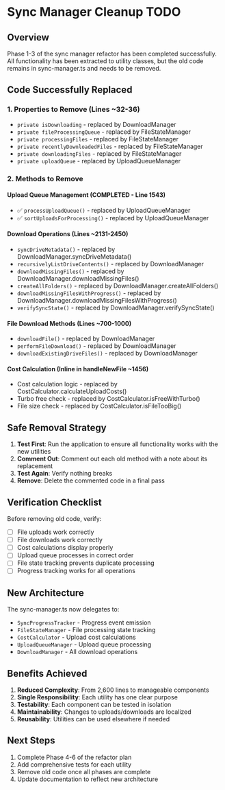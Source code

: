 # Sync Manager Cleanup TODO

## Overview
Phase 1-3 of the sync manager refactor has been completed successfully. All functionality has been extracted to utility classes, but the old code remains in sync-manager.ts and needs to be removed.

## Code Successfully Replaced

### 1. Properties to Remove (Lines ~32-36)
- `private isDownloading` - replaced by DownloadManager
- `private fileProcessingQueue` - replaced by FileStateManager
- `private processingFiles` - replaced by FileStateManager
- `private recentlyDownloadedFiles` - replaced by FileStateManager
- `private downloadingFiles` - replaced by FileStateManager
- `private uploadQueue` - replaced by UploadQueueManager

### 2. Methods to Remove

#### Upload Queue Management (COMPLETED - Line 1543)
- ✅ `processUploadQueue()` - replaced by UploadQueueManager
- ✅ `sortUploadsForProcessing()` - replaced by UploadQueueManager

#### Download Operations (Lines ~2131-2450)
- `syncDriveMetadata()` - replaced by DownloadManager.syncDriveMetadata()
- `recursivelyListDriveContents()` - replaced by DownloadManager
- `downloadMissingFiles()` - replaced by DownloadManager.downloadMissingFiles()
- `createAllFolders()` - replaced by DownloadManager.createAllFolders()
- `downloadMissingFilesWithProgress()` - replaced by DownloadManager.downloadMissingFilesWithProgress()
- `verifySyncState()` - replaced by DownloadManager.verifySyncState()

#### File Download Methods (Lines ~700-1000)
- `downloadFile()` - replaced by DownloadManager
- `performFileDownload()` - replaced by DownloadManager
- `downloadExistingDriveFiles()` - replaced by DownloadManager

#### Cost Calculation (Inline in handleNewFile ~1456)
- Cost calculation logic - replaced by CostCalculator.calculateUploadCosts()
- Turbo free check - replaced by CostCalculator.isFreeWithTurbo()
- File size check - replaced by CostCalculator.isFileTooBig()

## Safe Removal Strategy

1. **Test First**: Run the application to ensure all functionality works with the new utilities
2. **Comment Out**: Comment out each old method with a note about its replacement
3. **Test Again**: Verify nothing breaks
4. **Remove**: Delete the commented code in a final pass

## Verification Checklist

Before removing old code, verify:
- [ ] File uploads work correctly
- [ ] File downloads work correctly
- [ ] Cost calculations display properly
- [ ] Upload queue processes in correct order
- [ ] File state tracking prevents duplicate processing
- [ ] Progress tracking works for all operations

## New Architecture

The sync-manager.ts now delegates to:
- `SyncProgressTracker` - Progress event emission
- `FileStateManager` - File processing state tracking
- `CostCalculator` - Upload cost calculations
- `UploadQueueManager` - Upload queue processing
- `DownloadManager` - All download operations

## Benefits Achieved

1. **Reduced Complexity**: From 2,600 lines to manageable components
2. **Single Responsibility**: Each utility has one clear purpose
3. **Testability**: Each component can be tested in isolation
4. **Maintainability**: Changes to uploads/downloads are localized
5. **Reusability**: Utilities can be used elsewhere if needed

## Next Steps

1. Complete Phase 4-6 of the refactor plan
2. Add comprehensive tests for each utility
3. Remove old code once all phases are complete
4. Update documentation to reflect new architecture